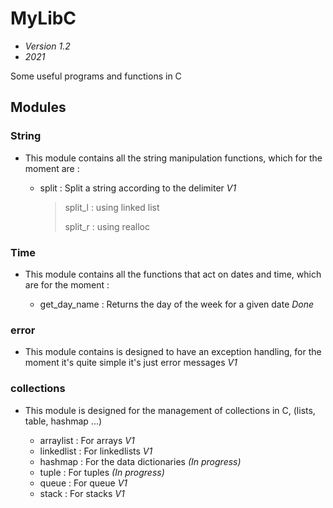# MyLibC

- *Version 1.2*
- *2021*

Some useful programs and functions in C


## Modules

### String

- This module contains all the string manipulation functions, which for the moment are :

    * split : Split a string according to the delimiter *V1*
        > split_l : using linked list
        > 
        > split_r : using realloc 

### Time 

- This module contains all the functions that act on dates and time, which are for the moment :

    * get_day_name : Returns the day of the week for a given date *Done*


### error

- This module contains is designed to have an exception handling, for the moment it's quite simple it's just error messages *V1*


### collections

- This module is designed for the management of collections in C, (lists, table, hashmap ...)

    * arraylist : For arrays *V1*
    * linkedlist : For linkedlists *V1*
    * hashmap : For the data dictionaries *(In progress)*
    * tuple : For tuples *(In progress)*
    * queue : For queue *V1*
    * stack : For stacks *V1*
